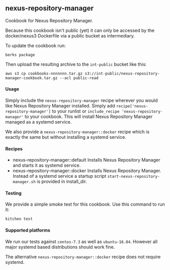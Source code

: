 ## nexus-repository-manager

Cookbook for Nexus Repository Manager.

Because this cookbook isn't public (yet) it can only be accessed by the docker/nexus3 Dockerfile via a public bucket as intermediary.

To update the cookbook run:

    berks package

Then upload the resulting archive to the `int-public` bucket like this:

    aws s3 cp cookbooks-nnnnnnn.tar.gz s3://int-public/nexus-repository-manager-cookbook.tar.gz --acl public-read

#### Usage

Simply include the `nexus-repository-manager` recipe wherever you would like Nexus Repository Manager installed. Simply add
`recipe['nexus-repository-manager']` to your runlist or `include_recipe 'nexus-repository-manager'` to your cookbook. This will
install Nexus Repository Manager managed as a systemd service.

We also provide a `nexus-repository-manager::docker` recipe which is exactly the same but without installing a systemd service.

#### Recipes

 - nexus-repository-manager::default
   Installs Nexus Repository Manager and starts it as systemd service.
 - nexus-repository-manager::docker
   Installs Nexus Repository Manager. Instead of a systemd service a startup script `start-nexus-repository-manager.sh` is provided in install_dir.

#### Testing

We provide a simple smoke test for this cookbook. Use this command to run it:

    kitchen test

#### Supported platforms

We run our tests against `centos-7.3` as well as `ubuntu-16.04`. However all major systemd based distributions should
work fine.

The alternative `nexus-repository-manager::docker` recipe does not require systemd.
